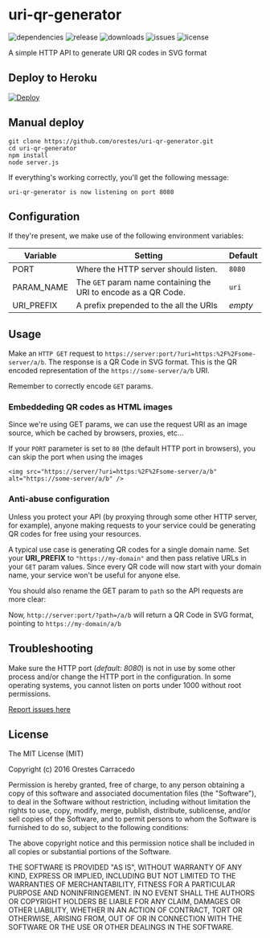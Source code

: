 # uri-qr-generator

![dependencies](https://david-dm.org/orestes/uri-qr-generator.svg)
![release](https://img.shields.io/github/release/qubyte/rubidium.svg)
![downloads](https://img.shields.io/github/downloads/orestes/uri-qr-generator/total.svg)
![issues](https://img.shields.io/github/issues/orestes/uri-qr-generator.svg)
![license](https://img.shields.io/github/license/orestes/uri-qr-generator.svg)

A simple HTTP API to generate URI QR codes in SVG format

## Deploy to Heroku

[![Deploy](https://www.herokucdn.com/deploy/button.svg)](https://heroku.com/deploy)

## Manual deploy

```
git clone https://github.com/orestes/uri-qr-generator.git
cd uri-qr-generator
npm install
node server.js
```

If everything's working correctly, you'll get the following message:

```
uri-qr-generator is now listening on port 8080
```

## Configuration

If they're present, we make use of the following environment variables:

| Variable   | Setting                                                         | Default |
|------------|-----------------------------------------------------------------|---------|
| PORT       | Where the HTTP server should listen.                            | `8080`  |
| PARAM_NAME | The `GET` param name containing the URI to encode as a QR Code. | `uri`   |
| URI_PREFIX | A prefix prepended to the all the URIs                          | *empty* |

## Usage

Make an `HTTP GET` request to `https://server:port/?uri=https:%2F%2Fsome-server/a/b`. The response is a QR Code in SVG format. This is the QR encoded representation of the `https://some-server/a/b` URI.

Remember to correctly encode `GET` params.

### Embeddeding QR codes as HTML images

Since we're using GET params, we can use the request URI as an image source, which be cached by browsers, proxies, etc...

If your `PORT` parameter is set to `80` (the default HTTP port in browsers), you can skip the port when using the images

`<img src="https://server/?uri=https:%2F%2Fsome-server/a/b" alt="https://some-server/a/b" />`

### Anti-abuse configuration

Unless you protect your API (by proxying through some other HTTP server, for example), anyone making requests to your service could be generating QR codes for free using your resources.

A typical use case is generating QR codes for a single domain name. Set your **URI_PREFIX** to `"https://my-domain"` and then pass relative URLs in your `GET` param values. Since every QR code will now start with your domain name, your service won't be useful for anyone else.

You should also rename the GET param to `path` so the API requests are more clear:

Now, `http://server:port/?path=/a/b` will return a QR Code in SVG format, pointing to `https://my-domain/a/b`

## Troubleshooting

Make sure the HTTP port (*default: 8080*) is not in use by some other process and/or change the HTTP port in the configuration. In some operating systems, you cannot listen on ports under 1000 without root permissions.

[Report issues here](https://github.com/orestes/uri-qr-generator/issues)

## License

The MIT License (MIT)

Copyright (c) 2016 Orestes Carracedo

Permission is hereby granted, free of charge, to any person obtaining a copy
of this software and associated documentation files (the "Software"), to deal
in the Software without restriction, including without limitation the rights
to use, copy, modify, merge, publish, distribute, sublicense, and/or sell
copies of the Software, and to permit persons to whom the Software is
furnished to do so, subject to the following conditions:

The above copyright notice and this permission notice shall be included in
all copies or substantial portions of the Software.

THE SOFTWARE IS PROVIDED "AS IS", WITHOUT WARRANTY OF ANY KIND, EXPRESS OR
IMPLIED, INCLUDING BUT NOT LIMITED TO THE WARRANTIES OF MERCHANTABILITY,
FITNESS FOR A PARTICULAR PURPOSE AND NONINFRINGEMENT. IN NO EVENT SHALL THE
AUTHORS OR COPYRIGHT HOLDERS BE LIABLE FOR ANY CLAIM, DAMAGES OR OTHER
LIABILITY, WHETHER IN AN ACTION OF CONTRACT, TORT OR OTHERWISE, ARISING FROM,
OUT OF OR IN CONNECTION WITH THE SOFTWARE OR THE USE OR OTHER DEALINGS IN
THE SOFTWARE.
